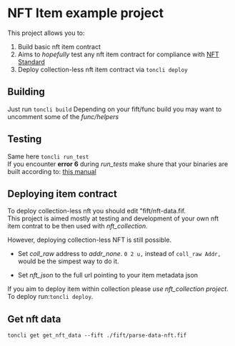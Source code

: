 # NFT Item example project

This project allows you to:

1.  Build basic nft item contract
2.  Aims to *hopefully* test any nft item contract for compliance with [NFT Standard](https://github.com/ton-blockchain/TIPs/issues/62)
3.  Deploy collection-less nft item contract via `toncli deploy`

## Building

  Just run `toncli build`
  Depending on your fift/func build you may want
  to uncomment some of the *func/helpers*

## Testing

  Same here `toncli run_test`  
  If you encounter **error 6** during *run_tests*
  make shure that your binaries are built according to:
  [this manual](https://github.com/disintar/toncli/blob/master/docs/advanced/func_tests_new.md)

## Deploying item contract

  To deploy collection-less nft you should edit
  "fift/nft-data.fif.  
  This project is aimed mostly at testing and development of your own
  nft item contrat to be then used with *nft_collection*.  

  However, deploying collection-less NFT is still possible.

-   Set *coll_raw* address to *addr_none*.
  `0 2 u,` instead of `coll_raw Addr,` would be the
  simpest way to do it.  

-   Set *nft_json* to the full url pointing to your item metadata json

  If you aim to deploy item within collection please *use nft_collection project*.  
  To deploy run:`toncli deploy`.  

## Get nft data

`toncli get get_nft_data --fift ./fift/parse-data-nft.fif`
